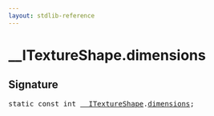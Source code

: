 ```yaml
---
layout: stdlib-reference
---
```


# __ITextureShape.dimensions

## Signature
<pre>
<span class='code_keyword'>static</span> <span class='code_keyword'>const</span> <span class="code_keyword">int</span> <a href="../interfaces/0_itextureshape-023a/index" class="code_type">__ITextureShape</a>.<a href="dimensions" class="code_var">dimensions</a>;
</pre>

